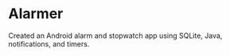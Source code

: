 # Alarmer
Created an Android alarm and stopwatch app using SQLite, Java, notifications, and timers.
